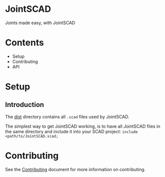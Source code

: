 # JointSCAD
Joints made easy, with JointSCAD

# Contents
- Setup
- Contributing
- API

# Setup
## Introduction
The [dist](./tree/master/dist) directory contains all `.scad` files used by JointSCAD. 

The simplest way to get JointSCAD working, is to have all JointSCAD files in the same directory and include it into your SCAD project: 
`include <path/to/JointSCAD.scad;`

# Contributing
See the [Contributing](../blob/master/CONTRIBUTING.md) document for more information on contributing.